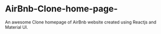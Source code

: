 # AirBnb-Clone-home-page-
An awesome Clone homepage of AirBnb website created using Reactjs and Material UI. 
